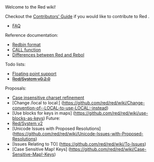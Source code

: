 Welcome to the Red wiki!

Checkout the [Contributors' Guide](https://github.com/red/red/wiki/Contributor-Guidelines) if you would like to contribute to Red .

* [FAQ](https://github.com/red/red/wiki/FAQ)

Reference documentation:
* [Redbin format](https://github.com/red/red/wiki/Redbin-specification)
* [CALL function](https://github.com/red/red/wiki/Reference-Call)
* [Differences between Red and Rebol](https://github.com/red/red/wiki/Differences-between-Red-and-Rebol)

Todo lists:
* [Floating point support](https://github.com/red/red/wiki/Red-floating-point-support)
* <strike>[Red/System v0.2.0](https://github.com/dockimbel/Red/wiki/Red-System-v0.2.0-todo-list)</strike>

Proposals:
* [Case insensitive charset refinement](https://github.com/red/red/wiki/Add-a-Refinement-to-the-charset-function-to-make-a-case-insensitive-bitset!)
* [Change /local to local:] (https://github.com/red/red/wiki/Change-convention-of--LOCAL-to-use-LOCAL:-instead)
* [Use blocks for keys in maps] (https://github.com/red/red/wiki/use-blocks-as-keys)
Future:
* [Red/System v2](https://github.com/dockimbel/Red/wiki/Red-System-v2-Wish-List)
* [Unicode Issues with Proposed Resolutions] (https://github.com/red/red/wiki/Unicode-Issues-with-Proposed-Resolutions)
* [Issues Relating to TO] (https://github.com/red/red/wiki/To-Issues)
* [Case Sensitive Map! Keys] (https://github.com/red/red/wiki/Case-Sensitive-Map!-Keys)